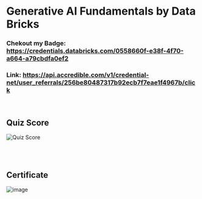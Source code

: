 # Generative AI Fundamentals by Data Bricks

### Chekout my Badge: https://credentials.databricks.com/0558660f-e38f-4f70-a664-a79cbdfa0ef2

### Link: https://api.accredible.com/v1/credential-net/user_referrals/256be80487317b92ecb7f7eae1f4967b/click 

<br/>

## Quiz Score
![Quiz Score](https://github.com/Kshitij-Darwhekar/Generatve-AI-Fundamentals-by-Data-Bricks/blob/7e2117a9e78cfd64c8da46f763f18ed194e0a3c8/Quiz%20Score.png)


<br/>
<br/>


## Certificate
![image](https://github.com/user-attachments/assets/73e6a432-b600-4da9-8357-a70a2feaaf6e)

